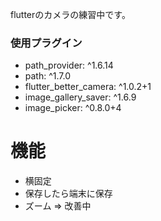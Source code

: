 flutterのカメラの練習中です。
### 使用プラグイン　
-  path_provider: ^1.6.14
-  path: ^1.7.0
-  flutter_better_camera: ^1.0.2+1
-  image_gallery_saver: ^1.6.9
-  image_picker: ^0.8.0+4

# 機能
- 横固定
- 保存したら端末に保存
- ズーム => 改善中
